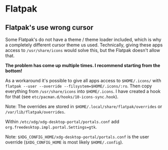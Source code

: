 # Flatpak

## Flatpak's use wrong cursor

Some Flatpak's do not have a theme / theme loader included, which is why a completely different cursor theme us used. Technically, giving these apps access to `/usr/share/icons` would solve this, but the Flatpak doesn't allow that.

**The problem has come up multiple times. I recommend starting from the bottom!**

As a workaround it's possible to give all apps access to `$HOME/.icons/` with `flatpak --user --override --filsystem=$HOME/.icons/:ro`. Then copy everything from `/usr/share/icons` into `$HOME/.icons`. I have created a hook for that (see `etc/pacman.d/hooks/10-icons-sync.hook`).

Note: The overrides are stored in `$HOME/.local/share/flatpak/overrides` or `/var/lib/flatpak/overrides`.

Within `/etc/xdg/xdg-desktop-portal/portals.conf` add `org.freedesktop.impl.portal.Settings=gtk`.

Note: `$XDG_CONFIG_HOME/xdg-desktop-portal/portals.conf` is the user override (`$XDG_CONFIG_HOME` is most likely `$HOME/.config`).
